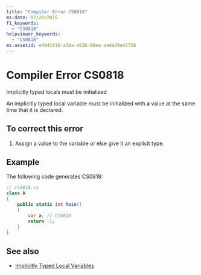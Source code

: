 ```yaml
---
title: "Compiler Error CS0818"
ms.date: 07/20/2015
f1_keywords: 
  - "CS0818"
helpviewer_keywords: 
  - "CS0818"
ms.assetid: e4941018-a10a-4636-98ea-aade29e45728
---
```

# Compiler Error CS0818
Implicitly typed locals must be initialized  
  
 An implicitly typed local variable must be initialized with a value at the same time that it is declared.  
  
## To correct this error  
  
1. Assign a value to the variable or else give it an explicit type.  
  
## Example  
 The following code generates CS0818:  
  
```csharp  
// cs0818.cs  
class A  
{  
    public static int Main()  
    {  
        var a; // CS0818  
        return -1;  
    }  
}  
```  
  
## See also

- [Implicitly Typed Local Variables](../programming-guide/classes-and-structs/implicitly-typed-local-variables.md)
